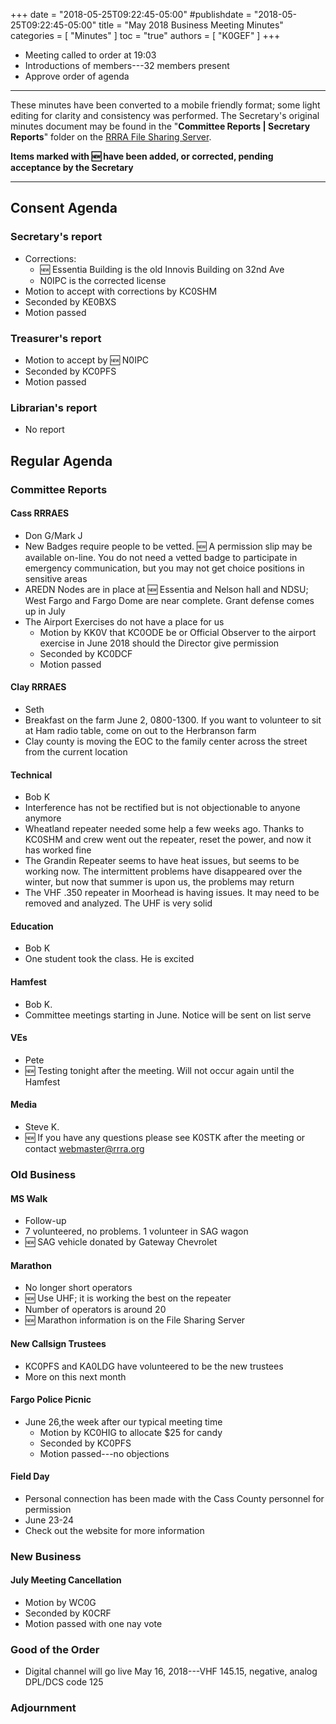+++
date = "2018-05-25T09:22:45-05:00"
#publishdate = "2018-05-25T09:22:45-05:00"
title = "May 2018 Business Meeting Minutes"
categories = [ "Minutes" ]
toc = "true"
authors = [ "K0GEF" ]
+++
* Meeting called to order at 19:03
* Introductions of members---32 members present
* Approve order of agenda

<!--more-->

---

These minutes have been converted to a mobile friendly format; some light
editing for clarity and consistency was performed. The Secretary's original
minutes document may be found in the "**Committee Reports | Secretary
Reports**" folder on the [RRRA File Sharing Server](https://cloud.rrra.org/). 

**Items marked with :new: have been added, or corrected, pending
acceptance by the Secretary**

---

## Consent Agenda 

### Secretary's report
* Corrections:
    * :new: Essentia Building is the old Innovis Building on 32nd Ave
    * N0IPC is the corrected license
* Motion to accept with corrections by KC0SHM
* Seconded by KE0BXS
* Motion passed

### Treasurer's report
* Motion to accept by :new: N0IPC
* Seconded by KC0PFS
* Motion passed

### Librarian's report
* No report

## Regular Agenda

### Committee Reports 

#### Cass RRRAES
* Don G/Mark J
* New Badges require people to be vetted.  :new: A permission slip may be available on-line.  You do not need a vetted badge to participate in emergency communication, but you may not get choice positions in sensitive areas
* AREDN Nodes are in place at :new: Essentia and Nelson hall and NDSU; West Fargo and Fargo Dome are near complete. Grant defense comes up in July
* The Airport Exercises do not have a place for us
    * Motion by KK0V that KC0ODE be or Official Observer to the airport exercise in June 2018 should the Director give permission
    * Seconded by KC0DCF
    * Motion passed

#### Clay RRRAES
* Seth
* Breakfast on the farm June 2, 0800-1300.  If you want to volunteer to sit at Ham radio table, come on out to the Herbranson farm
* Clay county is moving the EOC to the family center across the street from the current location

#### Technical
* Bob K
* Interference has not be rectified but is not objectionable to anyone anymore
*	Wheatland repeater needed some help a few weeks ago.  Thanks to KC0SHM and crew went out the repeater, reset the power, and now it has worked fine
* The Grandin Repeater seems to have heat issues, but seems to be working now.  The intermittent problems have disappeared over the winter, but now that summer is upon us, the problems may return
* The VHF .350 repeater in Moorhead is having issues. It may need to be removed and analyzed. The UHF is very solid

#### Education
* Bob K
* One student took the class.  He is excited

#### Hamfest
* Bob K.
* Committee meetings starting in June.  Notice will be sent on list serve

#### VEs
* Pete
* :new: Testing tonight after the meeting. Will not occur again until the Hamfest

#### Media
* Steve K.
* :new: If you have any questions please see K0STK after the meeting or contact webmaster@rrra.org

### Old Business

#### MS Walk
* Follow-up
* 7 volunteered, no problems. 1 volunteer in SAG wagon
* :new: SAG vehicle donated by Gateway Chevrolet

#### Marathon
* No longer short operators
* :new: Use UHF; it is working the best on the repeater
* Number of operators is around 20
* :new: Marathon information is on the File Sharing Server

#### New Callsign Trustees
* KC0PFS and KA0LDG have volunteered to be the new trustees
* More on this next month

#### Fargo Police Picnic
* June 26,the week after our typical meeting time
    * Motion by KC0HIG to allocate $25 for candy
    * Seconded by KC0PFS
    * Motion passed---no objections

#### Field Day
* Personal connection has been made with the Cass County personnel for permission
* June 23-24
* Check out the website for more information

### New Business

#### July Meeting Cancellation

* Motion by WC0G
* Seconded by K0CRF
* Motion passed with one nay vote

### Good of the Order

* Digital channel will go live May 16, 2018---VHF 145.15, negative, analog DPL/DCS code 125

### Adjournment
